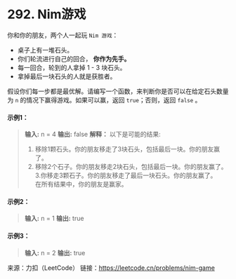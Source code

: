 # 292. Nim游戏  
你和你的朋友，两个人一起玩 ```Nim 游戏```：  
*   桌子上有一堆石头。
*   你们轮流进行自己的回合， **你作为先手。**
*   每一回合，轮到的人拿掉 1 - 3 块石头。
*   拿掉最后一块石头的人就是获胜者。

假设你们每一步都是最优解。请编写一个函数，来判断你是否可以在给定石头数量为 ```n``` 的情况下赢得游戏。如果可以赢，返回 ```true```；否则，返回 ```false``` 。
#### 示例1：
> **输入:**  n = 4
> **输出:**  false
> **解释：** 以下是可能的结果:
> 1. 移除1颗石头。你的朋友移走了3块石头，包括最后一块。你的朋友赢了。
> 2. 移除2个石子。你的朋友移走2块石头，包括最后一块。你的朋友赢了。  
> 3.你移走3颗石子。你的朋友移走了最后一块石头。你的朋友赢了。  
> 在所有结果中，你的朋友是赢家。
#### 示例2：
> **输入:**  n = 1
> **输出:**  true  
#### 示例3：
> **输入:**  n = 2
> **输出:**  true    

来源：力扣（LeetCode） 链接：https://leetcode.cn/problems/nim-game
